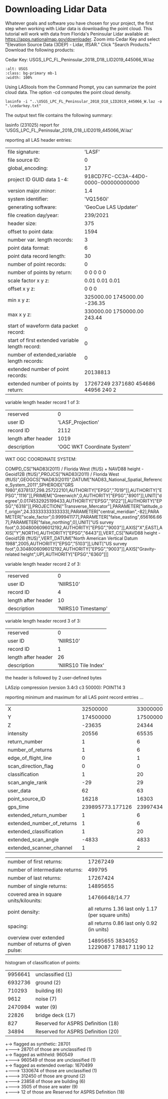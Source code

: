 # Downloading Lidar Data

Whatever goals and software you have chosen for your project, the first step when working with Lidar data
is downloading the point cloud. This tutorial will work with data from Florida's Peninsular Lidar
available at: <https://apps.nationalmap.gov/downloader>. Zoom into Cedar Key and select "Elevation Source Data
(3DEP) - Lidar, IfSAR." Click "Search Products." Download the following products:

Cedar Key: USGS_LPC_FL_Peninsular_2018_D18_LID2019_445066_W.laz  

```{image} /USGS.png
:alt: USGS
:class: bg-primary mb-1
:width: 100%
```

Using LAStools from the Command Prompt, you can summarize the point cloud data. The option -cd computes the point cloud density.

```
lasinfo -i "..\USGS_LPC_FL_Peninsular_2018_D18_LID2019_445066_W.laz -o ".\cedarkey.txt"
```

The output text file contains the following summary:

lasinfo (231025) report for 'USGS_LPC_FL_Peninsular_2018_D18_LID2019_445066_W.laz'

reporting all LAS header entries:  

|||
| --- | --- |
| file signature: | 'LASF' |  
| file source ID: | 0 |  
| global_encoding: | 17 |  
| project ID GUID data 1-4: | 918CD7FC-CC3A-44D0-0000-000000000000 |  
| version major.minor: | 1.4 | 
| system identifier: | 'VQ1560i' |  
| generating software: | 'GeoCue LAS Updater' |  
| file creation day/year: | 239/2021 |  
| header size: | 375 |  
| offset to point data: | 1594 |  
| number var. length records: | 3 | 
| point data format: | 6 | 
| point data record length: | 30 |  
| number of point records: | 0 |
| number of points by return: | 0 0 0 0 0 |  
| scale factor x y z: | 0.01 0.01 0.01 |  
| offset x y z: | 0 0 0 |  
| min x y z: | 325000.00 1745000.00 -236.35 |  
| max x y z: | 330000.00 1750000.00 243.44 | 
| start of waveform data packet record: | 0 | 
| start of first extended variable length record: | 0 |  
| number of extended_variable length records: | 0 |
| extended number of point records: | 20138813 |  
| extended number of points by return: | 17267249 2371680 454686 44956 240 2 |  

variable length header record 1 of 3:  
 
| | |
| --- | --- |
| reserved | 0 |  
| user ID | 'LASF_Projection' |  
| record ID | 2112 |  
| length after header | 1019 |
| description | 'OGC WKT Coordinate System' |
  
WKT OGC COORDINATE SYSTEM:  

COMPD_CS["NAD83(2011) / Florida West (ftUS) + NAVD88 height - Geoid12B (ftUS)",PROJCS["NAD83(2011) / Florida West (ftUS)",GEOGCS["NAD83(2011)",DATUM["NAD83_National_Spatial_Reference_System_2011",SPHEROID["GRS 1980",6378137,298.257222101,AUTHORITY["EPSG","7019"]],AUTHORITY["EPSG","1116"]],PRIMEM["Greenwich",0,AUTHORITY["EPSG","8901"]],UNIT["degree",0.0174532925199433,AUTHORITY["EPSG","9122"]],AUTHORITY["EPSG","6318"]],PROJECTION["Transverse_Mercator"],PARAMETER["latitude_of_origin",24.33333333333333],PARAMETER["central_meridian",-82],PARAMETER["scale_factor",0.999941177],PARAMETER["false_easting",656166.667],PARAMETER["false_northing",0],UNIT["US survey foot",0.3048006096012192,AUTHORITY["EPSG","9003"]],AXIS["X",EAST],AXIS["Y",NORTH],AUTHORITY["EPSG","6443"]],VERT_CS["NAVD88 height - Geoid12B (ftUS)",VERT_DATUM["North American Vertical Datum 1988",2005,AUTHORITY["EPSG","5103"]],UNIT["US survey foot",0.3048006096012192,AUTHORITY["EPSG","9003"]],AXIS["Gravity-related height",UP],AUTHORITY["EPSG","6360"]]]  

variable length header record 2 of 3:  

| | |
| --- | --- |
| reserved | 0 |  
| user ID | 'NIIRS10' |
| record ID | 4 |  
| length after header | 10 |  
| description | 'NIIRS10 Timestamp' |
  
variable length header record 3 of 3:  
  
| | |
| --- | --- |
| reserved | 0 |  
| user ID | 'NIIRS10' | 
| record ID | 1 |  
| length after header | 26 |  
| description | 'NIIRS10 Tile Index' |  

the header is followed by 2 user-defined bytes  

LASzip compression (version 3.4r3 c3 50000): POINT14 3  

reporting minimum and maximum for all LAS point record entries ...
  
| | | |
| --- | --- | --- |
| X | 32500000 | 33000000 |  
| Y | 174500000 | 175000000 |  
| Z | -23635 | 24344 |  
| intensity | 20556 | 65535 |
| return_number | 1 | 6 |  
| number_of_returns | 1 | 6 |  
| edge_of_flight_line | 0 | 1 |  
| scan_direction_flag | 0 | 0 |  
| classification | 1 | 20 |  
| scan_angle_rank | -29 | 29 |  
| user_data | 62 | 63 |  
| point_source_ID | 16218 | 16303 |  
| gps_time | 239895773.177126 | 239974345.060344 |  
| extended_return_number | 1 | 6 |  
| extended_number_of_returns | 1 | 6 |  
| extended_classification | 1 | 20 | 
| extended_scan_angle | -4833 | 4833 | 
| extended_scanner_channel | 1 | 2 | 

| | |
| --- | --- |
| number of first returns: | 17267249 | 
| number of intermediate returns: | 499795 |  
| number of last returns: | 17267424 | 
| number of single returns: | 14895655 |  
| covered area in square units/kilounits: | 14766648/14.77 |  
| point density: | all returns 1.36 last only 1.17 (per square units) |  
| spacing: | all returns 0.86 last only 0.92 (in units) | 
| overview over extended number of returns of given pulse: | 14895655 3834052 1229087 178817 1190 12 |  

histogram of classification of points:  
         
| | |
| --- | --- |
| 9956641 | unclassified (1) |  
| 6932736 | ground (2) | 
| 710293 | building (6) | 
| 9612 | noise (7) |  
| 2470984 | water (9) | 
| 22826 | bridge deck (17) |  
| 827 | Reserved for ASPRS Definition (18) |  
| 34894 | Reserved for ASPRS Definition (20) |
  
 +-> flagged as synthetic: 28701  
  +--->           28701 of those are unclassified (1)  
 +-> flagged as withheld:  960549  
  +--->          960549 of those are unclassified (1)  
 +-> flagged as extended overlap: 1670499  
  +--->         1330674 of those are unclassified (1)  
  +--->          312450 of those are ground (2)  
  +--->           23858 of those are building (6)  
  +--->            3505 of those are water (9)  
  +--->              12 of those are Reserved for ASPRS Definition (18)